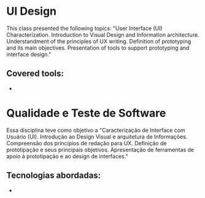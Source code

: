 # UI Design

This class presented the following topics: "User Interface (UI) Characterization. Introduction to Visual Design and Information architecture. Understandment of the principles of UX writing. Definition of prototyping and its main objectives. Presentation of tools to support prototyping and interface design."


## Covered tools:

* 


#


# Qualidade e Teste de Software

Essa disciplina teve como objetivo a "Caracterização de Interface com Usuário (UI). Introdução ao Design Visual e arquitetura de Informações. Compreensão dos princípios de redação para UX. Definição de prototipação e seus principais objetivos. Apresentação de ferramentas de apoio à prototipação e ao design de interfaces."


## Tecnologias abordadas:

* 
